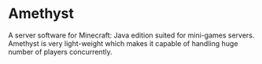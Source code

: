 # Amethyst
A server software for Minecraft: Java edition suited for mini-games servers.
Amethyst is very light-weight which makes it capable of handling huge number of players concurrently.